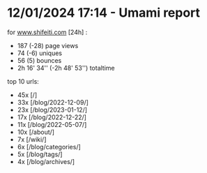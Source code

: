 # 12/01/2024 17:14 - Umami report
for www.shifeiti.com [24h] :

 - 187 (-28) page views
 - 74 (-6) uniques
 - 56 (5) bounces
 - 2h 16' 34'' (-2h 48' 53'') totaltime


top 10 urls:
 - 45x [/]
 - 33x [/blog/2022-12-09/]
 - 23x [/blog/2023-01-12/]
 - 17x [/blog/2022-12-22/]
 - 11x [/blog/2022-05-07/]
 - 10x [/about/]
 - 7x [/wiki/]
 - 6x [/blog/categories/]
 - 5x [/blog/tags/]
 - 4x [/blog/archives/]


